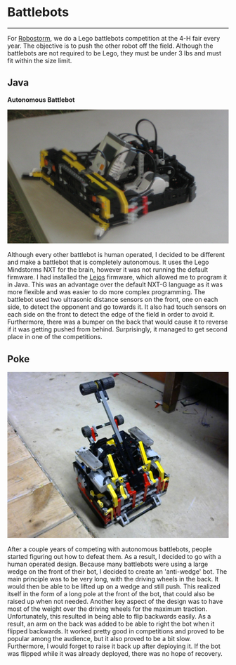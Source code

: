 # Battlebots
---

For [Robostorm](robostorm.md), we do a Lego battlebots competition at the 4-H fair every year. The objective is to push the other robot off the field. Although the battlebots are not required to be Lego, they must be under 3 lbs and must fit within the size limit.

## Java

**Autonomous Battlebot**

![Java Image](battlebot.png)

Although every other battlebot is human operated, I decided to be different and make a battlebot that is completely autonomous. It uses the Lego Mindstorms NXT for the brain, however it was not running the default firmware. I had installed the [Lejos](http://www.lejos.org/) firmware, which allowed me to program it in Java. This was an advantage over the default NXT-G language as it was more flexible and was easier to do more complex programming. The battlebot used two ultrasonic distance sensors on the front, one on each side, to detect the opponent and go towards it. It also had touch sensors on each side on the front to detect the edge of the field in order to avoid it. Furthermore, there was a bumper on the back that would cause it to reverse if it was getting pushed from behind. Surprisingly, it managed to get second place in one of the competitions.


## Poke

![Poke Image](battlebotside.jpg)

After a couple years of competing with autonomous battlebots, people started figuring out how to defeat them. As a result, I decided to go with a human operated design. Because many battlebots were using a large wedge on the front of their bot, I decided to create an 'anti-wedge' bot. The main principle was to be very long, with the driving wheels in the back. It would then be able to be lifted up on a wedge and still push. This realized itself in the form of a long pole at the front of the bot, that could also be raised up when not needed. Another key aspect of the design was to have most of the weight over the driving wheels for the maximum traction. Unfortunately, this resulted in being able to flip backwards easily. As a result, an arm on the back was added to be able to right the bot when it flipped backwards. It worked pretty good in competitions and proved to be popular among the audience, but it also proved to be a bit slow. Furthermore, I would forget to raise it back up after deploying it. If the bot was flipped while it was already deployed, there was no hope of recovery.
